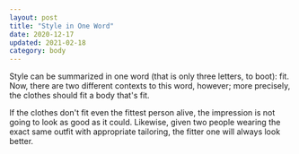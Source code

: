```yaml
---
layout: post
title: "Style in One Word"
date: 2020-12-17
updated: 2021-02-18
category: body
---
```


Style can be summarized in one word (that is only three letters, to boot): fit. Now, there are two different contexts to this word, however; more precisely, the clothes should fit a body that's fit.

If the clothes don't fit even the fittest person alive, the impression is not going to look as good as it could. Likewise, given two people wearing the exact same outfit with appropriate tailoring, the fitter one will always look better.
